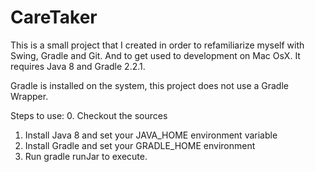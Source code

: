 CareTaker
=========

This is a small project that I created in order to refamiliarize myself with Swing, Gradle and Git.
And to get used to development on Mac OsX.
It requires Java 8 and Gradle 2.2.1.

Gradle is installed on the system, this project does not use a Gradle Wrapper.

Steps to use:
0. Checkout the sources
1. Install Java 8 and set your JAVA_HOME environment variable
2. Install Gradle and set your GRADLE_HOME environment
3. Run gradle runJar to execute.